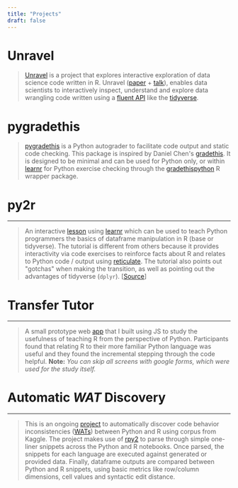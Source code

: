 ```yaml
---
title: "Projects"
draft: false
---
```


# Unravel

> [Unravel](https://github.com/nischalshrestha/Unravel) is a project that explores interactive exploration of data science code written in R. Unravel ([paper](http://nischalshrestha.me/docs/unravel.pdf) + [talk](https://www.youtube.com/watch?v=wJ77e39XVEs)), enables data scientists to interactively inspect, understand and explore data wrangling code written using a [fluent API](https://www.martinfowler.com/bliki/FluentInterface.html) like the [tidyverse](https://www.tidyverse.org).    


# pygradethis 

> [pygradethis](https://github.com/nischalshrestha/pygradethis) is a Python autograder to facilitate code output and static code checking. This package is inspired by Daniel Chen's [gradethis](https://rstudio-education.github.io/gradethis/). It is designed to be minimal and can be used for Python only, or within [learnr](https://rstudio.github.io/learnr/index.html) for Python exercise checking through the [gradethispython](https://github.com/nischalshrestha/gradethispython) R wrapper package.

# py2r
---

> An interactive [lesson](https://nshrest.shinyapps.io/py2r_transfer/) using [learnr](https://rstudio.github.io/learnr/index.html) which can be used to teach Python programmers the basics of dataframe manipulation in R (base or tidyverse). The tutorial is different from others because it provides interactivity via code exercises to reinforce facts about R and relates to Python code / output using [reticulate](https://rstudio.github.io/reticulate/). The tutorial also points out "gotchas" when making the transition, as well as pointing out the advantages of tidyverse (`dplyr`). [[Source](https://github.com/nischalshrestha/py2r)]

# Transfer Tutor
---

> A small prototype web [app](http://167.71.94.110:3000) that I built using JS to study the usefulness of teaching R from the perspective of Python. Participants found that relating R to their more familiar Python language was useful and they found the incremental stepping through the code helpful. **Note:** *You can skip all screens with google forms, which were used for the study itself.*

# Automatic *WAT* Discovery
---

> This is an ongoing [project](https://github.com/nischalshrestha/automatic_wat_discovery) to automatically discover code behavior inconsistencies ([WATs](https://www.destroyallsoftware.com/talks/wat)) between Python and R using corpus from Kaggle. The project makes use of [rpy2](https://rpy2.bitbucket.io) to parse through simple one-liner snippets across the Python and R notebooks. Once parsed, the snippets for each language are executed against generated or provided data. Finally, dataframe outputs are compared between Python and R snippets, using basic metrics like row/column dimensions, cell values and syntactic edit distance. 

